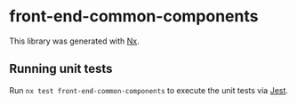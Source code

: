 # front-end-common-components

This library was generated with [Nx](https://nx.dev).

## Running unit tests

Run `nx test front-end-common-components` to execute the unit tests via [Jest](https://jestjs.io).
